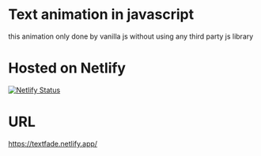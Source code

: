# Text animation in javascript 
this animation only done by vanilla js without using any third party js library

# Hosted on Netlify
[![Netlify Status](https://api.netlify.com/api/v1/badges/b3a081f0-dd1a-4707-9e05-5dcd197cf88a/deploy-status)](https://app.netlify.com/sites/textfade/deploys)

# URL
https://textfade.netlify.app/
